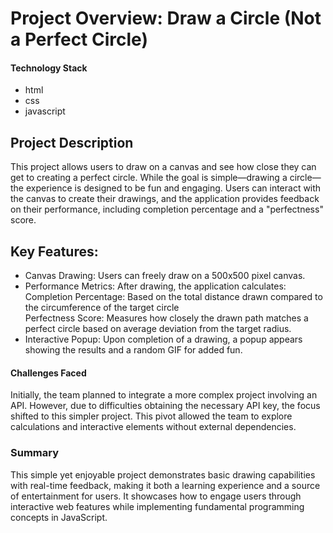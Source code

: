 # Project Overview: Draw a Circle (Not a Perfect Circle)


 #### Technology Stack
 - html
 - css
 - javascript

## Project Description
 This project allows users to draw on a canvas and see how close they can get to creating a perfect circle. While the goal is simple—drawing a circle—the experience is designed to be fun and engaging. Users can interact with the canvas to create their drawings, and the application provides feedback on their performance, including completion percentage and a "perfectness" score.

## Key Features:
- Canvas Drawing: Users can freely draw on a 500x500 pixel canvas.
- Performance Metrics: After drawing, the application calculates:<br>
    Completion Percentage: Based on the total distance drawn compared to the circumference of the target circle<br>
    Perfectness Score: Measures how closely the drawn path matches a perfect circle based on average deviation from the target radius.
- Interactive Popup: Upon completion of a drawing, a popup appears showing the results and a random GIF for added fun.

#### Challenges Faced
Initially, the team planned to integrate a more complex project involving an API. However, due to difficulties obtaining the necessary API key, the focus shifted to this simpler project. This pivot allowed the team to explore calculations and interactive elements without external dependencies.

### Summary
This simple yet enjoyable project demonstrates basic drawing capabilities with real-time feedback, making it both a learning experience and a source of entertainment for users. It showcases how to engage users through interactive web features while implementing fundamental programming concepts in JavaScript.
